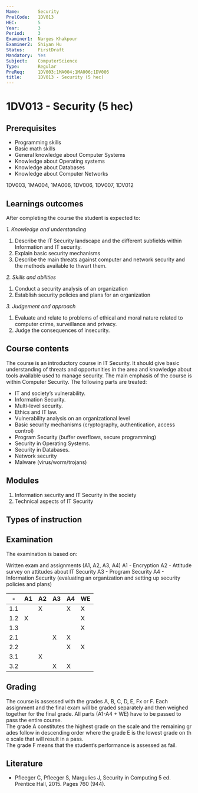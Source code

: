 ```yaml
---
Name:       Security
PrelCode:   1DV013
HEC:        5
Year:       3
Period:     3
Examiner1:  Narges Khakpour     
Examiner2:  Shiyan Hu
Status:     FirstDraft
Mandatory:  Yes
Subject:    ComputerScience
Type:       Regular
PreReq:     1DV003;1MA004;1MA006;1DV006  
title:      1DV013 - Security (5 hec)
---
```


# 1DV013 - Security (5 hec)

## Prerequisites

- Programming skills
- Basic math skills
- General knowledge about Computer Systems
- Knowledge about Operating systems
- Knowledge about Databases
- Knowledge about Computer Networks

1DV003, 1MA004, 1MA006, 1DV006, 1DV007, 1DV012

## Learnings outcomes

After completing the course the student is expected to:

*1. Knowledge and understanding*

1. Describe the IT Security landscape and the different subfields within Information and IT security.
1. Explain basic security mechanisms
1. Describe the main threats against computer and network security and the methods available to thwart them.

*2.	Skills and abilities*

1. Conduct a security analysis of an organization
1. Establish security policies and plans for an organization

*3.	Judgement and approach*

1. Evaluate and relate to problems of ethical and moral nature related to computer crime, surveillance and privacy.
1. Judge the consequences of insecurity.

## Course contents

The course is an introductory course in IT Security. It should give basic understanding of threats and opportunities in the area and knowledge about tools available used to manage security. The main emphasis of the course is within Computer Security.
The following parts are treated:

- IT and society’s vulnerability.
- Information Security.
- Multi-level security.
- Ethics and IT law.
- Vulnerability analysis on an organizational level
- Basic security mechanisms (cryptography, authentication, access control)
- Program Security (buffer overflows, secure programming)
- Security in Operating Systems.
- Security in Databases.
- Network security
- Malware (virus/worm/trojans)

## Modules

1. Information security and IT Security in the society
2. Technical aspects of IT Security

## Types of instruction

## Examination

The examination is based on: 

Written exam and assignments (A1, A2, A3, A4)
	A1 - Encryption
	A2 - Attitude survey on attitudes about IT Security 
	A3 - Program Security
	A4 - Information Security (evaluating an organization and setting up security policies and plans)

  
|  -   | A1  | A2  | A3  | A4  | WE  |
| ---  | --- | --- | --- | --- | --- |
| 1.1  |     |  X  |     |  X  |  X  |
| 1.2  |  X  |     |     |     |  X  |
| 1.3  |     |     |     |     |  X  |
| 2.1  |     |     |  X  |  X  |     |
| 2.2  |     |     |     |  X  |  X  |
| 3.1  |     |  X  |     |     |     |
| 3.2  |     |     |  X  |  X  |     |

## Grading

The course is assessed with the grades A, B, C, D, E, Fx or F.
Each assignment and the final exam will be graded separately and then weighed together for the final grade. All parts (A1-A4 + WE) have to be passed to pass the entire course.
The grade A constitutes the highest grade on the scale and the remaining grades follow in descending order where the grade E is the lowest grade on the scale that will result in a pass.
The grade F means that the student’s performance is assessed as fail.


## Literature

- Pfleeger C, Pfleeger S, Margulies J, Security in Computing 5 ed. Prentice Hall, 2015. Pages 760 (944).
